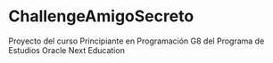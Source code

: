 # ChallengeAmigoSecreto
Proyecto del curso Principiante en Programación G8 del Programa de Estudios Oracle Next Education
